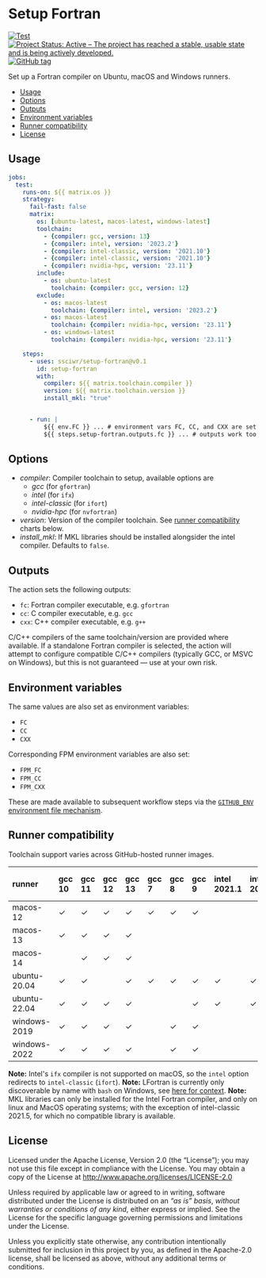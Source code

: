 # Setup Fortran

[![Test](https://github.com/fortran-lang/setup-fortran/actions/workflows/test.yml/badge.svg)](https://github.com/fortran-lang/setup-fortran/actions/workflows/test.yml)
[![Project Status: Active – The project has reached a stable, usable state and is being actively developed.](https://www.repostatus.org/badges/latest/active.svg)](https://www.repostatus.org/#active)
[![GitHub tag](https://img.shields.io/github/tag/fortran-lang/setup-fortran.svg)](https://github.com/fortran-lang/setup-fortran/tags/latest)


Set up a Fortran compiler on Ubuntu, macOS and Windows runners.

<!-- START doctoc generated TOC please keep comment here to allow auto update -->
<!-- DON'T EDIT THIS SECTION, INSTEAD RE-RUN doctoc TO UPDATE -->


- [Usage](#usage)
- [Options](#options)
- [Outputs](#outputs)
- [Environment variables](#environment-variables)
- [Runner compatibility](#runner-compatibility)
- [License](#license)

<!-- END doctoc generated TOC please keep comment here to allow auto update -->


## Usage

```yaml
jobs:
  test:
    runs-on: ${{ matrix.os }}
    strategy:
      fail-fast: false
      matrix:
        os: [ubuntu-latest, macos-latest, windows-latest]
        toolchain:
          - {compiler: gcc, version: 13}
          - {compiler: intel, version: '2023.2'}
          - {compiler: intel-classic, version: '2021.10'}
          - {compiler: intel-classic, version: '2021.10'}
          - {compiler: nvidia-hpc, version: '23.11'}
        include:
          - os: ubuntu-latest
            toolchain: {compiler: gcc, version: 12}
        exclude:
          - os: macos-latest
            toolchain: {compiler: intel, version: '2023.2'}
          - os: macos-latest
            toolchain: {compiler: nvidia-hpc, version: '23.11'}
          - os: windows-latest
            toolchain: {compiler: nvidia-hpc, version: '23.11'}

    steps:
      - uses: ssciwr/setup-fortran@v0.1
        id: setup-fortran
        with:
          compiler: ${{ matrix.toolchain.compiler }}
          version: ${{ matrix.toolchain.version }}
          install_mkl: "true"


      - run: |
          ${{ env.FC }} ... # environment vars FC, CC, and CXX are set
          ${{ steps.setup-fortran.outputs.fc }} ... # outputs work too
```


## Options

- *compiler*: Compiler toolchain to setup, available options are
  - *gcc* (for `gfortran`)
  - *intel* (for `ifx`)
  - *intel-classic* (for `ifort`)
  - *nvidia-hpc* (for `nvfortran`)
- *version*: Version of the compiler toolchain. See [runner compatibility](#runner-compatibility) charts below.
- *install_mkl*: If MKL libraries should be installed alongsider the intel compiler. Defaults to `false`.


## Outputs

The action sets the following outputs:

- `fc`: Fortran compiler executable, e.g. `gfortran`
- `cc`: C compiler executable, e.g. `gcc`
- `cxx`: C++ compiler executable, e.g. `g++`

C/C++ compilers of the same toolchain/version are provided where available. If a standalone Fortran compiler is selected, the action will attempt to configure compatible C/C++ compilers (typically GCC, or MSVC on Windows), but this is not guaranteed &mdash; use at your own risk.


## Environment variables

The same values are also set as environment variables:

- `FC`
- `CC`
- `CXX`

Corresponding FPM environment variables are also set:

- `FPM_FC`
- `FPM_CC`
- `FPM_CXX`

These are made available to subsequent workflow steps via the [`GITHUB_ENV` environment file mechanism](https://docs.github.com/en/actions/learn-github-actions/environment-variables#passing-values-between-steps-and-jobs-in-a-workflow).


## Runner compatibility

Toolchain support varies across GitHub-hosted runner images.

<!-- compat starts -->
| runner       | gcc 10   | gcc 11   | gcc 12   | gcc 13   | gcc 7   | gcc 8   | gcc 9   | intel 2021.1   | intel 2021.1.2   | intel 2021.2   | intel 2021.4   | intel 2022.0   | intel 2022.1   | intel 2022.2   | intel 2022.2.1   | intel 2023.0   | intel 2023.1   | intel 2023.2   | intel 2024.0   | intel-classic 2021.1   | intel-classic 2021.1.2   | intel-classic 2021.10   | intel-classic 2021.2   | intel-classic 2021.3   | intel-classic 2021.4   | intel-classic 2021.5   | intel-classic 2021.6   | intel-classic 2021.7   | intel-classic 2021.7.1   | intel-classic 2021.8   | intel-classic 2021.9   | lfortran 0.31.0   | lfortran 0.32.0   | lfortran 0.33.0   | nvidia-hpc 20.11   | nvidia-hpc 21.11   | nvidia-hpc 22.11   | nvidia-hpc 23.11   | nvidia-hpc 23.3   | nvidia-hpc 23.5   | nvidia-hpc 23.7   | nvidia-hpc 23.9   |
|:-------------|:----------------|:----------------|:----------------|:----------------|:---------------|:---------------|:---------------|:----------------------|:------------------------|:----------------------|:----------------------|:----------------------|:----------------------|:----------------------|:------------------------|:----------------------|:----------------------|:----------------------|:----------------------|:------------------------------|:--------------------------------|:-------------------------------|:------------------------------|:------------------------------|:------------------------------|:------------------------------|:------------------------------|:------------------------------|:--------------------------------|:------------------------------|:------------------------------|:-------------------------|:-------------------------|:-------------------------|:--------------------------|:--------------------------|:--------------------------|:--------------------------|:-------------------------|:-------------------------|:-------------------------|:-------------------------|
| macos-12     | &check;         | &check;         | &check;         | &check;         | &check;        | &check;        | &check;        |                    |                      |                    |                    |                    |                    |                    |                      |                    |                    |                    |                    | &check;                       |                              | &check;                        | &check;                       | &check;                       | &check;                       | &check;                       | &check;                       | &check;                       | &check;                         | &check;                       | &check;                       | &check;                  | &check;                  | &check;                  |                        |                        |                        |                        |                       |                       |                       |                       |
| macos-13     | &check;         | &check;         | &check;         | &check;         |             |             |             |                    |                      |                    |                    |                    |                    |                    |                      |                    |                    |                    |                    | &check;                       |                              | &check;                        | &check;                       | &check;                       | &check;                       | &check;                       | &check;                       | &check;                       | &check;                         | &check;                       | &check;                       | &check;                  | &check;                  | &check;                  |                        |                        |                        |                        |                       |                       |                       |                       |
| macos-14     |              | &check;         | &check;         | &check;         |             |             |             |                    |                      |                    |                    |                    |                    |                    |                      |                    |                    |                    |                    | &check;                       |                              | &check;                        | &check;                       | &check;                       | &check;                       | &check;                       | &check;                       | &check;                       | &check;                         | &check;                       | &check;                       | &check;                  | &check;                  | &check;                  |                        |                        |                        |                        |                       |                       |                       |                       |
| ubuntu-20.04 | &check;         | &check;         |              | &check;         | &check;        | &check;        | &check;        | &check;               | &check;                 | &check;               | &check;               | &check;               | &check;               | &check;               | &check;                 | &check;               | &check;               | &check;               | &check;               | &check;                       | &check;                         | &check;                        | &check;                       |                            | &check;                       | &check;                       | &check;                       | &check;                       | &check;                         | &check;                       | &check;                       | &check;                  | &check;                  | &check;                  | &check;                   | &check;                   | &check;                   | &check;                   | &check;                  | &check;                  | &check;                  | &check;                  |
| ubuntu-22.04 | &check;         | &check;         | &check;         | &check;         |             |             | &check;        | &check;               | &check;                 | &check;               | &check;               | &check;               | &check;               | &check;               | &check;                 | &check;               | &check;               | &check;               | &check;               | &check;                       | &check;                         | &check;                        | &check;                       |                            | &check;                       | &check;                       | &check;                       | &check;                       | &check;                         | &check;                       | &check;                       | &check;                  | &check;                  | &check;                  | &check;                   | &check;                   | &check;                   | &check;                   | &check;                  | &check;                  | &check;                  | &check;                  |
| windows-2019 | &check;         | &check;         | &check;         | &check;         |             | &check;        | &check;        |                    |                      |                    |                    |                    | &check;               | &check;               |                      | &check;               | &check;               | &check;               | &check;               |                            |                              | &check;                        |                            |                            |                            |                            | &check;                       | &check;                       |                              | &check;                       | &check;                       | &check;                  | &check;                  | &check;                  |                        |                        |                        |                        |                       |                       |                       |                       |
| windows-2022 | &check;         | &check;         | &check;         | &check;         |             | &check;        | &check;        |                    |                      |                    |                    |                    | &check;               | &check;               |                      | &check;               | &check;               | &check;               | &check;               |                            |                              | &check;                        |                            |                            |                            |                            | &check;                       | &check;                       |                              | &check;                       | &check;                       | &check;                  | &check;                  | &check;                  |                        |                        |                        |                        |                       |                       |                       |                       |
<!-- compat ends -->

**Note:** Intel's `ifx` compiler is not supported on macOS, so the `intel` option redirects to `intel-classic` (`ifort`).
**Note:** LFortran is currently only discoverable by name with `bash` on Windows, see [here for context](https://github.com/fortran-lang/setup-fortran/pull/57#issuecomment-2021605094).
**Note:** MKL libraries can only be installed for the Intel Fortran compiler, and only on linux and MacOS operating systems; with the exception of intel-classic 2021.5, for which no compatible library is available.

## License

Licensed under the Apache License, Version 2.0 (the “License”);
you may not use this file except in compliance with the License.
You may obtain a copy of the License at
http://www.apache.org/licenses/LICENSE-2.0

Unless required by applicable law or agreed to in writing, software
distributed under the License is distributed on an *“as is” basis*,
*without warranties or conditions of any kind*, either express or implied.
See the License for the specific language governing permissions and
limitations under the License.

Unless you explicitly state otherwise, any contribution intentionally
submitted for inclusion in this project by you, as defined in the
Apache-2.0 license, shall be licensed as above, without any additional
terms or conditions.
